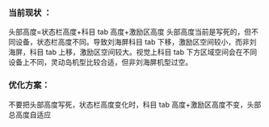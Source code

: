 
### 当前现状 ：
头部高度=状态栏高度+科目 tab 高度+激励区高度
头部高度当前是写死的，但不同设备，状态栏高度不同。导致刘海屏科目 tab 下移，激励区空间较小，而非刘海屏，科目 tab 上移，激励区空间较大。视觉上科目 tab 下方区域空间会在不同设备上不同，灵动岛机型比较合适，但非刘海屏机型过空。
### 优化方案：
不要把头部高度写死，状态栏高度变化时，科目 tab 高度+激励区高度不变，头部总高度自适应